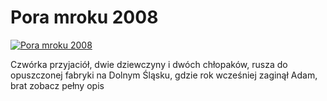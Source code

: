 Pora mroku 2008 
=============
[![Pora mroku 2008 ](http://vidos.pl/images/player.gif)](http://vidos.pl/pora-mroku-2008)

 Czwórka przyjaciół, dwie dziewczyny i dwóch chłopaków, rusza do opuszczonej fabryki na Dolnym Śląsku, gdzie rok wcześniej zaginął Adam, brat zobacz pełny opis
